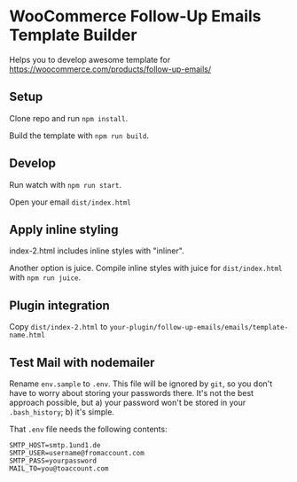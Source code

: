 # WooCommerce Follow-Up Emails Template Builder

Helps you to develop awesome template for https://woocommerce.com/products/follow-up-emails/

## Setup

Clone repo and run `npm install`.

Build the template with `npm run build`.

## Develop

Run watch with `npm run start`.

Open your email `dist/index.html`


## Apply inline styling

index-2.html includes inline styles with "inliner".

Another option is juice. Compile inline styles with juice for `dist/index.html` with `npm run juice`.

## Plugin integration

Copy `dist/index-2.html` to `your-plugin/follow-up-emails/emails/template-name.html`

## Test Mail with nodemailer

Rename `env.sample` to `.env`. This file will be ignored by `git`, so you don't have to worry about storing your passwords there. It's not the best approach possible, but a) your password won't be stored in your `.bash_history`; b) it's simple.

That `.env` file needs the following contents:

```
SMTP_HOST=smtp.1und1.de
SMTP_USER=username@fromaccount.com
SMTP_PASS=yourpassword
MAIL_TO=you@toaccount.com
```

